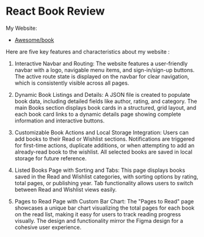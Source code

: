 # React Book Review

My Website:

- [Awesome/book](https://react-book-review375.netlify.app/)

Here are five key features and characteristics about my website :

 1. Interactive Navbar and Routing: The website features a user-friendly navbar with a logo, navigable menu items, and sign-in/sign-up buttons. The active route state is displayed on the navbar for clear navigation, which is consistently visible across all pages.

 2. Dynamic Book Listings and Details: A JSON file is created to populate book data, including detailed fields like author, rating, and category. The main Books section displays book cards in a structured, grid layout, and each book card links to a dynamic details page showing complete information and interactive buttons.

 3. Customizable Book Actions and Local Storage Integration: Users can add books to their Read or Wishlist sections. Notifications are triggered for first-time actions, duplicate additions, or when attempting to add an already-read book to the wishlist. All selected books are saved in local storage for future reference.

 4. Listed Books Page with Sorting and Tabs: This page displays books saved in the Read and Wishlist categories, with sorting options by rating, total pages, or publishing year. Tab functionality allows users to switch between Read and Wishlist views easily.

 5. Pages to Read Page with Custom Bar Chart: The "Pages to Read" page showcases a unique bar chart visualizing the total pages for each book on the read list, making it easy for users to track reading progress visually. The design and functionality mirror the Figma design for a cohesive user experience.